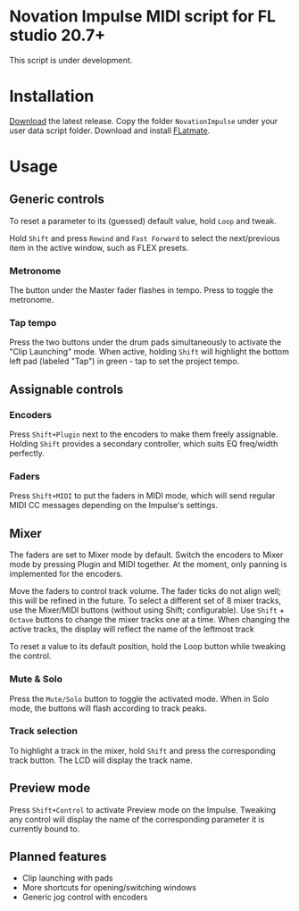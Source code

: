 # Novation Impulse MIDI script for FL studio 20.7+

This script is under development. 

# Installation

[Download](https://github.com/praashie/fl-novation-impulse/releases) the latest release.
Copy the folder `NovationImpulse` under your user data script folder.
Download and install [FLatmate](https://github.com/praashie/flatmate).

# Usage

## Generic controls

To reset a parameter to its (guessed) default value, hold `Loop` and tweak.

Hold `Shift` and press `Rewind` and `Fast Forward` to select the next/previous item in the active window, such as FLEX presets.

### Metronome

The button under the Master fader flashes in tempo. Press to toggle the metronome.

### Tap tempo

Press the two buttons under the drum pads simultaneously to activate the "Clip Launching" mode.
When active, holding `Shift` will highlight the bottom left pad (labeled "Tap") in green - tap to set the project tempo.

## Assignable controls

### Encoders

Press `Shift+Plugin` next to the encoders to make them freely assignable.
Holding `Shift` provides a secondary controller, which suits EQ freq/width perfectly.

### Faders

Press `Shift+MIDI` to put the faders in MIDI mode, which will send regular MIDI CC messages depending on the Impulse's settings.

## Mixer

The faders are set to Mixer mode by default.
Switch the encoders to Mixer mode by pressing Plugin and MIDI together.
At the moment, only panning is implemented for the encoders.

Move the faders to control track volume.
The fader ticks do not align well; this will be refined in the future.
To select a different set of 8 mixer tracks, use the Mixer/MIDI buttons (without using Shift; configurable).
Use `Shift` + `Octave` buttons to change the mixer tracks one at a time.
When changing the active tracks, the display will reflect the name of the leftmost track

To reset a value to its default position, hold the Loop button while tweaking the control.

### Mute & Solo

Press the `Mute/Solo` button to toggle the activated mode. When in Solo mode, the buttons will flash according to track peaks.

### Track selection
To highlight a track in the mixer, hold `Shift` and press the corresponding track button. The LCD will display the track name.

## Preview mode

Press `Shift+Control` to activate Preview mode on the Impulse. Tweaking any control will display the name of the corresponding parameter it is currently bound to.

## Planned features

* Clip launching with pads
* More shortcuts for opening/switching windows
* Generic jog control with encoders
